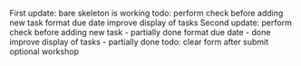 First update:
bare skeleton is working
todo:
perform check before adding new task
format due date
improve display of tasks
Second update:
perform check before adding new task - partially done
format due date - done
improve display of tasks - partially done
todo:
clear form after submit
optional workshop